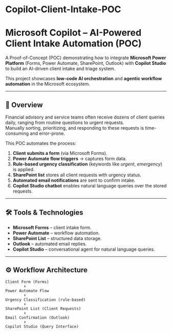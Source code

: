 # Copilot-Client-Intake-POC
# Microsoft Copilot – AI-Powered Client Intake Automation (POC)

A Proof-of-Concept (POC) demonstrating how to integrate **Microsoft Power Platform** (Forms, Power Automate, SharePoint, Outlook) with **Copilot Studio** to build an AI-driven client intake and triage system.  

This project showcases **low-code AI orchestration** and **agentic workflow automation** in the Microsoft ecosystem.

---

## 🚀 Overview
Financial advisory and service teams often receive dozens of client queries daily, ranging from routine questions to urgent requests.  
Manually sorting, prioritizing, and responding to these requests is time-consuming and error-prone.  

This POC automates the process:
1. **Client submits a form** (via Microsoft Forms).  
2. **Power Automate flow triggers** → captures form data.  
3. **Rule-based urgency classification** (keywords like *urgent*, *emergency*) is applied.  
4. **SharePoint list** stores all client requests with urgency status.  
5. **Automated email notifications** are sent to confirm intake.  
6. **Copilot Studio chatbot** enables natural language queries over the stored requests.  

---

## 🛠️ Tools & Technologies
- **Microsoft Forms** – client intake form.  
- **Power Automate** – workflow automation.  
- **SharePoint List** – structured data storage.  
- **Outlook** – automated email replies.  
- **Copilot Studio** – conversational agent for natural language queries.  
 

---

## ⚙️ Workflow Architecture
```text
Client Form (Forms)
        ⬇
Power Automate Flow
        ⬇
Urgency Classification (rule-based)
        ⬇
SharePoint List (Client Requests)
        ⬇
Email Confirmation (Outlook)
        ⬇
Copilot Studio (Query Interface)
